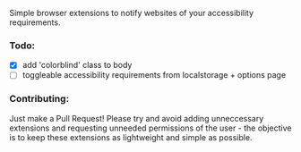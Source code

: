 Simple browser extensions to notify websites of your accessibility requirements.

### Todo:
- [x] add 'colorblind' class to body
- [ ] toggleable accessibility requirements from localstorage + options page

### Contributing:
Just make a Pull Request! Please try and avoid adding unneccessary extensions and requesting unneeded permissions of the user - the objective is to keep these extensions as lightweight and simple as possible.
